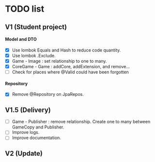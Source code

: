 # TODO list

## V1 (Student project)
 
#### Model and DTO
- [X] Use lombok Equals and Hash to reduce code quantity.
- [X] Use lombok .Exclude.
- [x] Game - Image : set relationship to one to many.
- [X] CoreGame - Game : addCore, addExtension, and remove...
- [ ] Check for places where @Valid could have been forgotten
#### Repository
- [X] Remove @Repository on JpaRepos.

## V1.5 (Delivery)
- [ ] Game - Publisher : remove relationship. Create one to many between GameCopy and Publisher.
- [ ] Improve logs.
- [ ] Improve documentation.

## V2 (Update)
